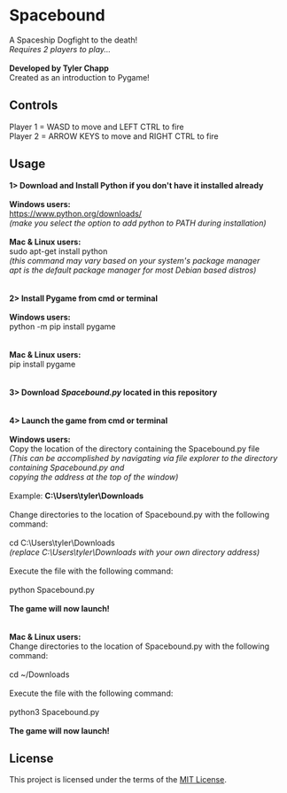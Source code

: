 # Spacebound
A Spaceship Dogfight to the death!<br/>
*Requires 2 players to play...*<br/>
<br/>
**Developed by Tyler Chapp**<br/>
Created as an introduction to Pygame!
## Controls
Player 1 = WASD to move and LEFT CTRL to fire<br/>
Player 2 = ARROW KEYS to move and RIGHT CTRL to fire
## Usage
**1> Download and Install Python if you don't have it installed already**<br/>
<br/>
    **Windows users:**<br/>
        https://www.python.org/downloads/<br/>
        *(make you select the option to add python to PATH during installation)*
<br/>        
    **Mac & Linux users:**<br/>
        sudo apt-get install python<br/>
        *(this command may vary based on your system's package manager<br/> 
        apt is the default package manager for most Debian based distros)*<br/>
<br/>  
**2> Install Pygame from cmd or terminal**<br/>
<br/>
    **Windows users:**<br/>
        python -m pip install pygame<br/>
<br/>       
    **Mac & Linux users:**<br/>
        pip install pygame<br/>
<br/>    
**3> Download *Spacebound.py* located in this repository**<br/>
<br/>       
**4> Launch the game from cmd or terminal**<br/>
<br/>
    **Windows users:**<br/>
        Copy the location of the directory containing the Spacebound.py file<br/>
        *(This can be accomplished by navigating via file explorer to the directory containing Spacebound.py and<br/>
          copying the address at the top of the window)*<br/>
          <br/>
            Example: **C:\Users\tyler\Downloads**<br/>
            <br/>
            Change directories to the location of Spacebound.py with the following command:<br/>
            <br/>
cd C:\Users\tyler\Downloads <br/>
*(replace C:\Users\tyler\Downloads with your own directory address)*<br/>
<br/>
Execute the file with the following command:<br/>
<br/>
python Spacebound.py<br/>
<br/>
              **The game will now launch!**<br/>
<br/>            
    **Mac & Linux users:**<br/>
        Change directories to the location of Spacebound.py with the following command:<br/>
        <br/>
cd ~/Downloads<br/>
<br/>
Execute the file with the following command:<br/>
<br/>
python3 Spacebound.py<br/>
<br/>
                **The game will now launch!**
## License         
This project is licensed under the terms of the [MIT License](https://choosealicense.com/licenses/mit/).

